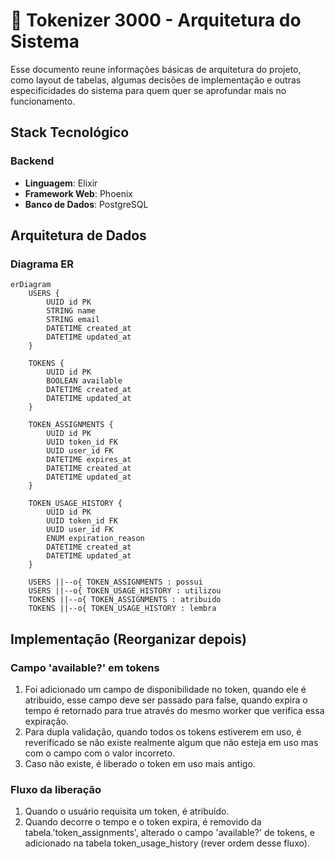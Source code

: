 # 🔐 Tokenizer 3000 - Arquitetura do Sistema
Esse documento reune informações básicas de arquitetura do projeto, como layout de tabelas, algumas decisões de implementação e outras especificidades do sistema para quem quer se aprofundar mais no funcionamento.

## Stack Tecnológico

### Backend
- **Linguagem**: Elixir
- **Framework Web**: Phoenix
- **Banco de Dados**: PostgreSQL

## Arquitetura de Dados

### Diagrama ER

```mermaid
erDiagram
    USERS {
        UUID id PK
        STRING name
        STRING email
        DATETIME created_at
        DATETIME updated_at
    }
    
    TOKENS {
        UUID id PK
        BOOLEAN available
        DATETIME created_at
        DATETIME updated_at
    }
    
    TOKEN_ASSIGNMENTS {
        UUID id PK
        UUID token_id FK
        UUID user_id FK
        DATETIME expires_at
        DATETIME created_at
        DATETIME updated_at
    }
    
    TOKEN_USAGE_HISTORY {
        UUID id PK
        UUID token_id FK
        UUID user_id FK
        ENUM expiration_reason
        DATETIME created_at
        DATETIME updated_at
    }

    USERS ||--o{ TOKEN_ASSIGNMENTS : possui
    USERS ||--o{ TOKEN_USAGE_HISTORY : utilizou
    TOKENS ||--o{ TOKEN_ASSIGNMENTS : atribuido 
    TOKENS ||--o{ TOKEN_USAGE_HISTORY : lembra
```


## Implementação (Reorganizar depois)

### Campo 'available?' em tokens
1. Foi adicionado um campo de disponibilidade no token, quando ele é atribuido, esse campo deve ser passado para false, quando expira o tempo é retornado para true através do mesmo worker que verifica essa expiração.
2. Para dupla validação, quando todos os tokens estiverem em uso, é reverificado se não existe realmente algum que não esteja em uso mas com o campo com o valor incorreto. 
3. Caso não existe, é liberado o token em uso mais antigo.

### Fluxo da liberação
1. Quando o usuário requisita um token, é atribuído.
2. Quando decorre o tempo e o token expira, é removido da tabela.'token_assignments', alterado o campo 'available?' de tokens, e adicionado na tabela token_usage_history (rever ordem desse fluxo).
<!--
TO DO: Adicionar fluxo do sistema, e outras coisas quando implementadas.
->
